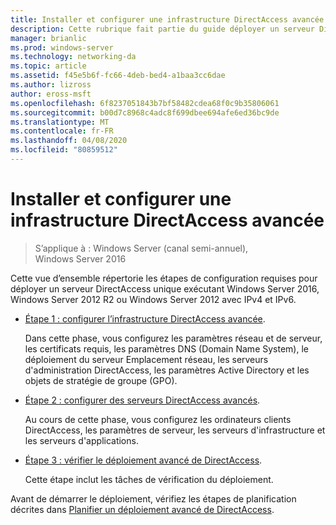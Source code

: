 ```yaml
---
title: Installer et configurer une infrastructure DirectAccess avancée
description: Cette rubrique fait partie du guide déployer un serveur DirectAccess unique avec des paramètres avancés pour Windows Server 2016
manager: brianlic
ms.prod: windows-server
ms.technology: networking-da
ms.topic: article
ms.assetid: f45e5b6f-fc66-4deb-bed4-a1baa3cc6dae
ms.author: lizross
author: eross-msft
ms.openlocfilehash: 6f8237051843b7bf58482cdea68f0c9b35806061
ms.sourcegitcommit: b00d7c8968c4adc8f699dbee694afe6ed36bc9de
ms.translationtype: MT
ms.contentlocale: fr-FR
ms.lasthandoff: 04/08/2020
ms.locfileid: "80859512"
---
```

# <a name="install-and-configure-advanced-directaccess"></a>Installer et configurer une infrastructure DirectAccess avancée

>S’applique à : Windows Server (canal semi-annuel), Windows Server 2016

Cette vue d’ensemble répertorie les étapes de configuration requises pour déployer un serveur DirectAccess unique exécutant Windows Server 2016, Windows Server 2012 R2 ou Windows Server 2012 avec IPv4 et IPv6.  
  
-   [Étape 1 : configurer l’infrastructure DirectAccess avancée](da-adv-configure-s1-infrastructure.md).  
  
    Dans cette phase, vous configurez les paramètres réseau et de serveur, les certificats requis, les paramètres DNS (Domain Name System), le déploiement du serveur Emplacement réseau, les serveurs d'administration DirectAccess, les paramètres Active Directory et les objets de stratégie de groupe (GPO).  
  
-   [Étape 2 : configurer des serveurs DirectAccess avancés](da-adv-configure-s2-servers.md).  
  
    Au cours de cette phase, vous configurez les ordinateurs clients DirectAccess, les paramètres de serveur, les serveurs d'infrastructure et les serveurs d'applications.  
  
-   [Étape 3 : vérifier le déploiement avancé de DirectAccess](da-adv-configure-s3-verify.md).  
  
    Cette étape inclut les tâches de vérification du déploiement.  
  
Avant de démarrer le déploiement, vérifiez les étapes de planification décrites dans [Planifier un déploiement avancé de DirectAccess](Plan-an-Advanced-DirectAccess-Deployment.md).  
  


